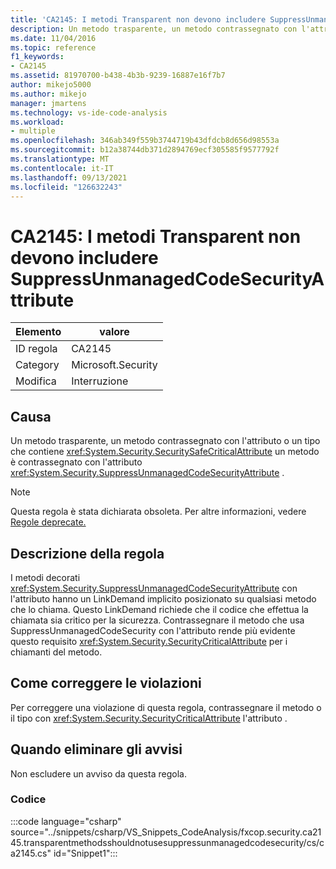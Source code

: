 ```yaml
---
title: 'CA2145: I metodi Transparent non devono includere SuppressUnmanagedCodeSecurityAttribute'
description: Un metodo trasparente, un metodo contrassegnato con l'attributo SecuritySafeCritical o un tipo che contiene un metodo è contrassegnato con l'attributo SuppressUnmanagedCodeSecurity.
ms.date: 11/04/2016
ms.topic: reference
f1_keywords:
- CA2145
ms.assetid: 81970700-b438-4b3b-9239-16887e16f7b7
author: mikejo5000
ms.author: mikejo
manager: jmartens
ms.technology: vs-ide-code-analysis
ms.workload:
- multiple
ms.openlocfilehash: 346ab349f559b3744719b43dfdcb8d656d98553a
ms.sourcegitcommit: b12a38744db371d2894769ecf305585f9577792f
ms.translationtype: MT
ms.contentlocale: it-IT
ms.lasthandoff: 09/13/2021
ms.locfileid: "126632243"
---
```

# <a name="ca2145-transparent-methods-should-not-be-decorated-with-the-suppressunmanagedcodesecurityattribute"></a>CA2145: I metodi Transparent non devono includere SuppressUnmanagedCodeSecurityAttribute

|Elemento|valore|
|-|-|
|ID regola|CA2145|
|Category|Microsoft.Security|
|Modifica|Interruzione|

## <a name="cause"></a>Causa
Un metodo trasparente, un metodo contrassegnato con l'attributo o un tipo che contiene <xref:System.Security.SecuritySafeCriticalAttribute> un metodo è contrassegnato con l'attributo <xref:System.Security.SuppressUnmanagedCodeSecurityAttribute> .

> [!NOTE]
> Questa regola è stata dichiarata obsoleta. Per altre informazioni, vedere [Regole deprecate.](fxcop-unported-deprecated-rules.md)

## <a name="rule-description"></a>Descrizione della regola

I metodi decorati <xref:System.Security.SuppressUnmanagedCodeSecurityAttribute> con l'attributo hanno un LinkDemand implicito posizionato su qualsiasi metodo che lo chiama. Questo LinkDemand richiede che il codice che effettua la chiamata sia critico per la sicurezza. Contrassegnare il metodo che usa SuppressUnmanagedCodeSecurity con l'attributo rende più evidente questo requisito <xref:System.Security.SecurityCriticalAttribute> per i chiamanti del metodo.

## <a name="how-to-fix-violations"></a>Come correggere le violazioni

Per correggere una violazione di questa regola, contrassegnare il metodo o il tipo con <xref:System.Security.SecurityCriticalAttribute> l'attributo .

## <a name="when-to-suppress-warnings"></a>Quando eliminare gli avvisi

Non escludere un avviso da questa regola.

### <a name="code"></a>Codice

:::code language="csharp" source="../snippets/csharp/VS_Snippets_CodeAnalysis/fxcop.security.ca2145.transparentmethodsshouldnotusesuppressunmanagedcodesecurity/cs/ca2145.cs" id="Snippet1":::
